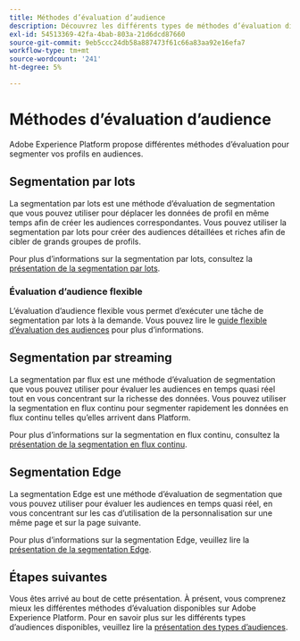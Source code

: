 ```yaml
---
title: Méthodes d’évaluation d’audience
description: Découvrez les différents types de méthodes d’évaluation disponibles sur Adobe Experience Platform.
exl-id: 54513369-42fa-4bab-803a-21d6dcd87660
source-git-commit: 9eb5ccc24db58a887473f61c66a83aa92e16efa7
workflow-type: tm+mt
source-wordcount: '241'
ht-degree: 5%

---
```


# Méthodes d’évaluation d’audience

Adobe Experience Platform propose différentes méthodes d’évaluation pour segmenter vos profils en audiences.

## Segmentation par lots

La segmentation par lots est une méthode d’évaluation de segmentation que vous pouvez utiliser pour déplacer les données de profil en même temps afin de créer les audiences correspondantes. Vous pouvez utiliser la segmentation par lots pour créer des audiences détaillées et riches afin de cibler de grands groupes de profils.

Pour plus d’informations sur la segmentation par lots, consultez la [présentation de la segmentation par lots](./batch-segmentation.md).

### Évaluation d’audience flexible

L’évaluation d’audience flexible vous permet d’exécuter une tâche de segmentation par lots à la demande. Vous pouvez lire le [guide flexible d’évaluation des audiences](./flexible-audience-evaluation.md) pour plus d’informations.

## Segmentation par streaming

La segmentation par flux est une méthode d’évaluation de segmentation que vous pouvez utiliser pour évaluer les audiences en temps quasi réel tout en vous concentrant sur la richesse des données. Vous pouvez utiliser la segmentation en flux continu pour segmenter rapidement les données en flux continu telles qu’elles arrivent dans Platform.

Pour plus d’informations sur la segmentation en flux continu, consultez la [présentation de la segmentation en flux continu](./streaming-segmentation.md).

## Segmentation Edge

La segmentation Edge est une méthode d’évaluation de segmentation que vous pouvez utiliser pour évaluer les audiences en temps quasi réel, en vous concentrant sur les cas d’utilisation de la personnalisation sur une même page et sur la page suivante.

Pour plus d’informations sur la segmentation Edge, veuillez lire la [présentation de la segmentation Edge](./edge-segmentation.md).

## Étapes suivantes

Vous êtes arrivé au bout de cette présentation. À présent, vous comprenez mieux les différentes méthodes d’évaluation disponibles sur Adobe Experience Platform. Pour en savoir plus sur les différents types d’audiences disponibles, veuillez lire la [présentation des types d’audiences](../types/overview.md).
